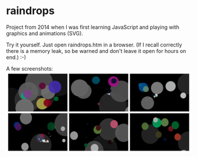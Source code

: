 # raindrops

Project from 2014 when I was first learning JavaScript and playing with graphics and animations (SVG).

Try it yourself. Just open raindrops.htm in a browser. (If I recall correctly there is a memory leak, so be warned and don't leave it open for hours on end.)  :-)

A few screenshots:
![Image of project screenshots](https://github.com/selva-oscura/raindrops/blob/master/raindrops.png)
